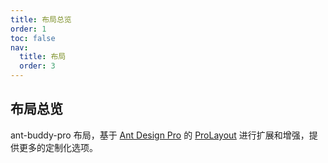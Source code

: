 ```yaml
---
title: 布局总览
order: 1
toc: false
nav:
  title: 布局
  order: 3
---
```


## 布局总览

ant-buddy-pro 布局，基于 [Ant Design Pro](https://pro.ant.design/) 的 [ProLayout](https://github.com/ant-design/pro-components/blob/master/packages/layout/README.md) 进行扩展和增强，提供更多的定制化选项。
